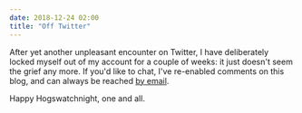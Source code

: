 ```yaml
---
date: 2018-12-24 02:00
title: "Off Twitter"
---
```


After yet another unpleasant encounter on Twitter,
I have deliberately locked myself out of my account for a couple of weeks:
it just doesn't seem the grief any more.
If you'd like to chat,
I've re-enabled comments on this blog,
and can always be reached [by email](mailto:gvwilson@third-bit.com).

Happy Hogswatchnight, one and all.
